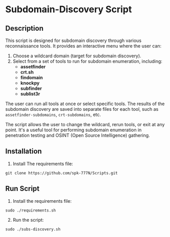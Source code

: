 # Subdomain-Discovery Script

## Description

This script is designed for subdomain discovery through various reconnaissance tools. It provides an interactive menu where the user can:

1. Choose a wildcard domain (target for subdomain discovery).
2. Select from a set of tools to run for subdomain enumeration, including:
   - **assetfinder**
   - **crt.sh**
   - **findomain**
   - **knockpy**
   - **subfinder**
   - **sublist3r**

The user can run all tools at once or select specific tools. The results of the subdomain discovery are saved into separate files for each tool, such as `assetfinder-subdomains`, `crt-subdomains`, etc.

The script allows the user to change the wildcard, rerun tools, or exit at any point. It's a useful tool for performing subdomain enumeration in penetration testing and OSINT (Open Source Intelligence) gathering.

## Installation

1. Install The requirements file:

```
git clone https://github.com/spk-777N/Scripts.git
```

## Run Script

1. Install the requirements file:

```
sudo ./requirements.sh
```

2. Run the script:

```
sudo ./subs-discovery.sh
```